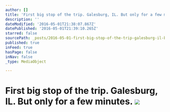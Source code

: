 ```yaml
---
author: []
title: 'First big stop of the trip. Galesburg, IL. But only for a few minutes. '
description: ''
dateModified: '2016-05-01T21:38:07.867Z'
datePublished: '2016-05-01T21:39:10.265Z'
starred: false
sourcePath: _posts/2016-05-01-first-big-stop-of-the-trip-galesburg-il-but-only-for-a-fe.md
published: true
inFeed: true
hasPage: false
inNav: false
_type: MediaObject

---
```

# First big stop of the trip. Galesburg, IL. But only for a few minutes. ![](https://the-grid-user-content.s3-us-west-2.amazonaws.com/26d38c5f-e990-4981-9545-9e6519686635.jpg)